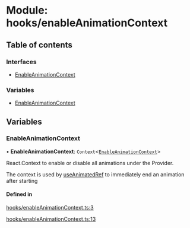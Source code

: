 # Module: hooks/enableAnimationContext

## Table of contents

### Interfaces

- [EnableAnimationContext](../wiki/hooks.enableAnimationContext.EnableAnimationContext)

### Variables

- [EnableAnimationContext](../wiki/hooks.enableAnimationContext#enableanimationcontext)

## Variables

### EnableAnimationContext

• **EnableAnimationContext**: `Context`<[`EnableAnimationContext`](../wiki/hooks.enableAnimationContext#enableanimationcontext)\>

React.Context to enable or disable all animations under the Provider.

The context is used by [useAnimatedRef](../wiki/hooks#useanimatedref) to immediately end an animation after starting

#### Defined in

[hooks/enableAnimationContext.ts:3](https://github.com/tristanjohnson849/react-controlled-animations/blob/c5b4b7c/src/hooks/enableAnimationContext.ts#L3)

[hooks/enableAnimationContext.ts:13](https://github.com/tristanjohnson849/react-controlled-animations/blob/c5b4b7c/src/hooks/enableAnimationContext.ts#L13)
